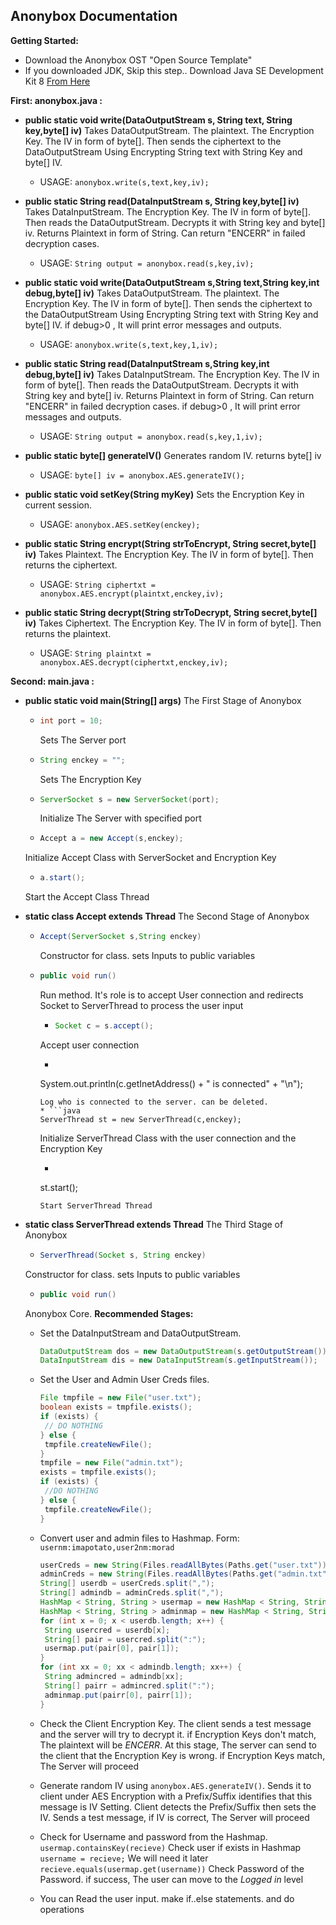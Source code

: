 ## Anonybox Documentation

**Getting Started:**

- Download the Anonybox OST "Open Source Template"
- If you downloaded JDK, Skip this step..
  Download Java SE Development Kit 8 [From Here](https://www.oracle.com/java/technologies/javase-jdk8-downloads.html)

**First: anonybox.java :**

* **public static void write(DataOutputStream s, String text, String key,byte[] iv)**
  Takes DataOutputStream. The plaintext. The Encryption Key. The IV in form of byte[]. Then sends the ciphertext to the DataOutputStream Using Encrypting String text with String Key and byte[] IV.
  * USAGE: `anonybox.write(s,text,key,iv);`

* **public static String read(DataInputStream s, String key,byte[] iv)**
  Takes DataInputStream. The Encryption Key. The IV in form of byte[]. Then reads the DataOutputStream. Decrypts it with String key and byte[] iv. Returns Plaintext in form of String. Can return "ENCERR" in failed decryption cases.
  * USAGE: `String output = anonybox.read(s,key,iv);`

* **public static void write(DataOutputStream s,String text,String key,int debug,byte[] iv)**
  Takes DataOutputStream. The plaintext. The Encryption Key. The IV in form of byte[]. Then sends the ciphertext to the DataOutputStream Using Encrypting String text with String Key and byte[] IV.
  if debug>0 , It will print error messages and outputs.
  * USAGE: `anonybox.write(s,text,key,1,iv);`

* **public static String read(DataInputStream s,String key,int debug,byte[] iv)**
  Takes DataInputStream. The Encryption Key. The IV in form of byte[]. Then reads the DataOutputStream. Decrypts it with String key and byte[] iv. Returns Plaintext in form of String. Can return "ENCERR" in failed decryption cases.
  if debug>0 , It will print error messages and outputs.
  * USAGE: `String output = anonybox.read(s,key,1,iv);`

* **public static byte[] generateIV()**
  Generates random IV. returns byte[] iv
  * USAGE: `byte[] iv = anonybox.AES.generateIV();`

* **public static void setKey(String myKey)**
  Sets the Encryption Key in current session.
  * USAGE: `anonybox.AES.setKey(enckey);`

* **public static String encrypt(String strToEncrypt, String secret,byte[] iv)**
  Takes Plaintext. The Encryption Key. The IV in form of byte[]. Then returns the ciphertext.
  * USAGE: `String ciphertxt = anonybox.AES.encrypt(plaintxt,enckey,iv);`

* **public static String decrypt(String strToDecrypt, String secret,byte[] iv)**
  Takes Ciphertext. The Encryption Key. The IV in form of byte[]. Then returns the plaintext.
  * USAGE: `String plaintxt = anonybox.AES.decrypt(ciphertxt,enckey,iv);`

**Second: main.java :**

- **public static void main(String[] args)**
  The First Stage of Anonybox

  * ```java 
    int port = 10;
    ``` 
    Sets The Server port

  * ```java 
    String enckey = "";
    ``` 
    Sets The Encryption Key

  * ```java 
    ServerSocket s = new ServerSocket(port);
    ``` 
    Initialize The Server with specified port

  * ```java 
    Accept a = new Accept(s,enckey);
    ``` 
   Initialize Accept Class with ServerSocket and Encryption Key

  * ```java 
    a.start();
    ``` 
   Start the Accept Class Thread

* **static class Accept extends Thread**
  The Second Stage of Anonybox

  * ```java 
    Accept(ServerSocket s,String enckey)
    ``` 
    Constructor for class. sets Inputs to public variables

  * ```java 
    public void run()
    ``` 
    Run method. It's role is to accept User connection and redirects Socket to ServerThread to process the user input
    * ```java
      Socket c = s.accept();
      ``` 
     Accept user connection
    * ```java
     System.out.println(c.getInetAddress() + " is connected" + "\n");
      ```
     Log who is connected to the server. can be deleted.
    * ```java 
     ServerThread st = new ServerThread(c,enckey);
      ```
     Initialize ServerThread Class with the user connection and the Encryption Key
    * ```java 
     st.start();
      ``` 
     Start ServerThread Thread

* **static class ServerThread extends Thread**
  The Third Stage of Anonybox

  * ```java 
    ServerThread(Socket s, String enckey)
    ```
   Constructor for class. sets Inputs to public variables
  * ```java
    public void run()
    ```
   Anonybox Core.
    **Recommended Stages:** 

    * Set the DataInputStream and DataOutputStream.

      ```java
      DataOutputStream dos = new DataOutputStream(s.getOutputStream());
      DataInputStream dis = new DataInputStream(s.getInputStream());
      ```

    * Set the User and Admin User Creds files.

      ```java
      File tmpfile = new File("user.txt");
      boolean exists = tmpfile.exists();
      if (exists) {
       // DO NOTHING
      } else {
       tmpfile.createNewFile();
      }
      tmpfile = new File("admin.txt");
      exists = tmpfile.exists();
      if (exists) {
       //DO NOTHING
      } else {
       tmpfile.createNewFile();
      }
      ```

    * Convert user and admin files to Hashmap.
      Form: `usernm:imapotato,user2nm:morad`

      ```java
      userCreds = new String(Files.readAllBytes(Paths.get("user.txt")));
      adminCreds = new String(Files.readAllBytes(Paths.get("admin.txt")));
      String[] userdb = userCreds.split(",");
      String[] admindb = adminCreds.split(",");
      HashMap < String, String > usermap = new HashMap < String, String > ();
      HashMap < String, String > adminmap = new HashMap < String, String > ();
      for (int x = 0; x < userdb.length; x++) {
       String usercred = userdb[x];
       String[] pair = usercred.split(":");
       usermap.put(pair[0], pair[1]);
      }
      for (int xx = 0; xx < admindb.length; xx++) {
       String admincred = admindb[xx];
       String[] pairr = admincred.split(":");
       adminmap.put(pairr[0], pairr[1]);
      }
      ```

    * Check the Client Encryption Key. The client sends a test message and the server will try to decrypt it. if Encryption Keys don't match, The plaintext will be *ENCERR*. At this stage, The server can send to the client that the Encryption Key is wrong. if Encryption Keys match, The Server will proceed

    * Generate random IV using `anonybox.AES.generateIV()`. Sends it to client under AES Encryption with a Prefix/Suffix identifies that this message is IV Setting. Client detects the Prefix/Suffix then sets the IV. Sends a test message, if IV is correct, The Server will proceed

    * Check for Username and password from the Hashmap.
      `usermap.containsKey(recieve)` Check user if exists in Hashmap
      `username = recieve;` We will need it later
      `recieve.equals(usermap.get(username))` Check Password of the Password. if success, The user can move to the *Logged in* level

    * You can Read the user input. make if..else statements. and do operations

